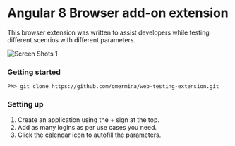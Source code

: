 # Angular 8 Browser add-on extension

This browser extension was written to assist developers while testing different scenrios with different parameters.

![Screen Shots 1](https://github.com/omermina/web-testing-extension/blob/master/screenshots/Apllication%20login%20with%20pre%20set%20parameters.png)

### Getting started

`PM> git clone https://github.com/omermina/web-testing-extension.git`

### Setting up

1. Create an application using the + sign at the top.
2. Add as many logins as per use cases you need.
3. Click the calendar icon to autofill the parameters.
